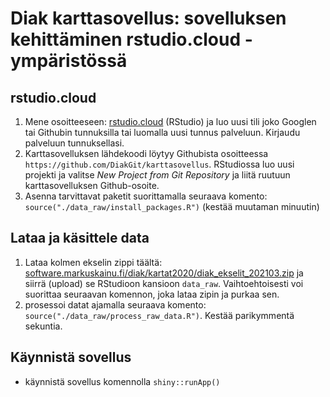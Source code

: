 Diak karttasovellus: sovelluksen kehittäminen rstudio.cloud -ympäristössä
=========================================================

## rstudio.cloud

1. Mene osoitteeseen: [rstudio.cloud](https://rstudio.cloud) (RStudio) ja luo uusi tili joko Googlen tai Githubin tunnuksilla tai luomalla uusi tunnus palveluun. Kirjaudu palveluun tunnuksellasi.
2. Karttasovelluksen lähdekoodi löytyy Githubista osoitteessa `https://github.com/DiakGit/karttasovellus`. RStudiossa luo uusi projekti ja valitse *New Project from Git Repository* ja liitä ruutuun karttasovelluksen Github-osoite.
3. Asenna tarvittavat paketit suorittamalla seuraava komento: `source("./data_raw/install_packages.R")` (kestää muutaman minuutin)

## Lataa ja käsittele data

1. Lataa kolmen ekselin zippi täältä:  [software.markuskainu.fi/diak/kartat2020/diak_ekselit_202103.zip](http://software.markuskainu.fi/diak/kartat2020/diak_ekselit_202103.zip) ja siirrä (upload) se RStudioon kansioon `data_raw`. Vaihtoehtoisesti voi suorittaa seuraavan komennon, joka lataa zipin ja purkaa sen.
2. prosessoi datat ajamalla seuraava komento: `source("./data_raw/process_raw_data.R")`. Kestää parikymmentä sekuntia.

## Käynnistä sovellus

- käynnistä sovellus komennolla `shiny::runApp()`

